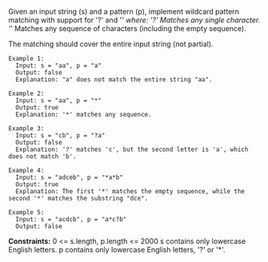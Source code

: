 Given an input string (s) and a pattern (p), implement wildcard pattern matching with support for '?' and '*' where:
  '?' Matches any single character.
  '*' Matches any sequence of characters (including the empty sequence).

The matching should cover the entire input string (not partial).

 
```
Example 1:
  Input: s = "aa", p = "a"
  Output: false
  Explanation: "a" does not match the entire string "aa".

Example 2:
  Input: s = "aa", p = "*"
  Output: true
  Explanation: '*' matches any sequence.

Example 3:
  Input: s = "cb", p = "?a"
  Output: false
  Explanation: '?' matches 'c', but the second letter is 'a', which does not match 'b'.

Example 4:
  Input: s = "adceb", p = "*a*b"
  Output: true
  Explanation: The first '*' matches the empty sequence, while the second '*' matches the substring "dce".

Example 5:
  Input: s = "acdcb", p = "a*c?b"
  Output: false
```

**Constraints:**
  0 <= s.length, p.length <= 2000
  s contains only lowercase English letters.
  p contains only lowercase English letters, '?' or '*'.